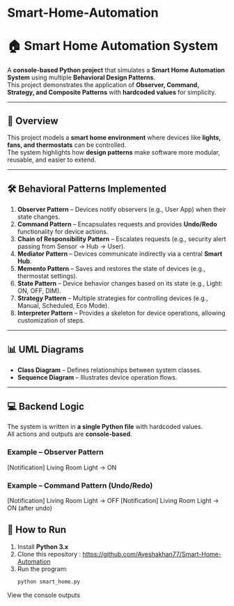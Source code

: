 # Smart-Home-Automation
# 🏠 Smart Home Automation System

A **console-based Python project** that simulates a **Smart Home Automation System** using multiple **Behavioral Design Patterns**.  
This project demonstrates the application of **Observer, Command, Strategy, and Composite Patterns** with **hardcoded values** for simplicity.

---

## 🎯 Overview

This project models a **smart home environment** where devices like **lights, fans, and thermostats** can be controlled.  
The system highlights how **design patterns** make software more modular, reusable, and easier to extend.

---
## 🛠️ Behavioral Patterns Implemented

1. **Observer Pattern** – Devices notify observers (e.g., User App) when their state changes.  
2. **Command Pattern** – Encapsulates requests and provides **Undo/Redo** functionality for device actions.  
3. **Chain of Responsibility Pattern** – Escalates requests (e.g., security alert passing from Sensor → Hub → User).  
4. **Mediator Pattern** – Devices communicate indirectly via a central **Smart Hub**.  
5. **Memento Pattern** – Saves and restores the state of devices (e.g., thermostat settings).  
6. **State Pattern** – Device behavior changes based on its state (e.g., Light: ON, OFF, DIM).  
7. **Strategy Pattern** – Multiple strategies for controlling devices (e.g., Manual, Scheduled, Eco Mode).  
8. **Interpreter Pattern** – Provides a skeleton for device operations, allowing customization of steps.  
 
---

## 📊 UML Diagrams

- **Class Diagram** – Defines relationships between system classes.  
- **Sequence Diagram** – Illustrates device operation flows.  

---

## 💻 Backend Logic

The system is written in **a single Python file** with hardcoded values.  
All actions and outputs are **console-based**.

### Example – Observer Pattern

[Notification] Living Room Light -> ON

### Example – Command Pattern (Undo/Redo)

[Notification] Living Room Light -> OFF
[Notification] Living Room Light -> ON (after undo)

## 🚀 How to Run

1. Install **Python 3.x**  
2. Clone this repository :  https://github.com/Ayeshakhan77/Smart-Home-Automation
3. Run the program:
   ```bash
   python smart_home.py
View the console outputs

